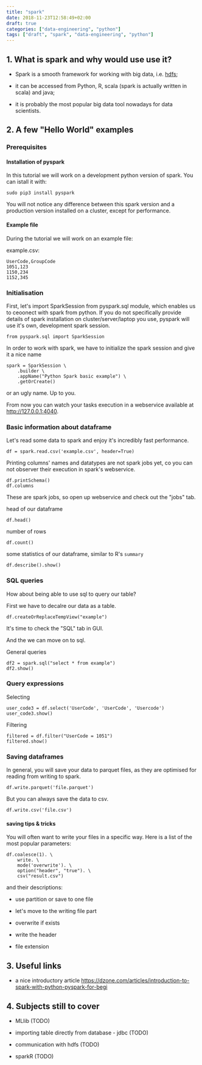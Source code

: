 ```yaml
---
title: "spark"
date: 2018-11-23T12:58:49+02:00
draft: true
categories: ["data-engineering", "python"]
tags: ["draft", "spark", "data-engineering", "python"]
---
```


## 1. What is spark and why would use use it?

* Spark is a smooth framework for working with big data, i.e. [hdfs](https://tomis9.github.io/hdfs);

* it can be accessed from Python, R, scala (spark is actually written in scala) and java;

* it is probably the most popular big data tool nowadays for data scientists.

## 2. A few "Hello World" examples

### Prerequisites

#### Installation of pyspark
In this tutorial we will work on a development python version of spark. You can istall it with:

```{python}
sudo pip3 install pyspark
```

You will not notice any difference between this spark version and a production version installed on a cluster, except for performance.

#### Example file

During the tutorial we will work on an example file:

example.csv:
```
UserCode,GroupCode
1051,123
1150,234
1152,345
```

### Initialisation

First, let's import SparkSession from pyspark.sql module, which enables us to ceoonect with spark from python. If you do not specifically provide details of spark installation on cluster/server/laptop you use, pyspark will use it's own, development spark session.

```
from pyspark.sql import SparkSession
```

In order to work with spark, we have to initialize the spark session and give it a nice name
```
spark = SparkSession \
    .builder \
    .appName("Python Spark basic example") \
    .getOrCreate()
```
or an ugly name. Up to you.

From now you can watch your tasks execution in a webservice available at http://127.0.0.1:4040.

### Basic information about dataframe

Let's read some data to spark and enjoy it's incredibly fast performance.

```
df = spark.read.csv('example.csv', header=True)
```

Printing columns' names and datatypes are not spark jobs yet, co you can not observer their execution in spark's webservice.
```
df.printSchema()
df.columns
```

These are spark jobs, so open up webservice and check out the "jobs" tab.

head of our dataframe
```
df.head()
```

number of rows
```
df.count()
```

some statistics of our dataframe, similar to R's `summary`
```
df.describe().show()
```

### SQL queries

How about being able to use sql to query our table?

First we have to decalre our data as a table.

```
df.createOrReplaceTempView("example")
```
It's time to check the "SQL" tab in GUI.

And the  we can move on to sql.

General queries
```
df2 = spark.sql("select * from example")
df2.show()
```

### Query expressions

Selecting
```
user_code3 = df.select('UserCode', 'UserCode', 'Usercode')
user_code3.show()
```

Filtering
```
filtered = df.filter("UserCode = 1051")
filtered.show()
```


### Saving dataframes

In general, you will save your data to parquet files, as they are optimised for reading from writing to spark.
```
df.write.parquet('file.parquet')
```

But you can always save the data to csv.
```
df.write.csv('file.csv')
```
#### saving tips & tricks

You will often want to write your files in a specific way. Here is a list of the most popular parameters:
```
df.coalesce(1). \
    write. \
    mode('overwrite'). \
    option("header", "true"). \
    csv("result.csv")
```

and their descriptions:

* use partition or save to one file

* let's move to the writing file part

* overwrite if exists

* write the header

* file extension

## 3. Useful links

* a nice introductory article https://dzone.com/articles/introduction-to-spark-with-python-pyspark-for-begi


## 4. Subjects still to cover

* MLlib (TODO)

* importing table directly from database - jdbc (TODO)

* communication with hdfs (TODO)

* sparkR (TODO)
